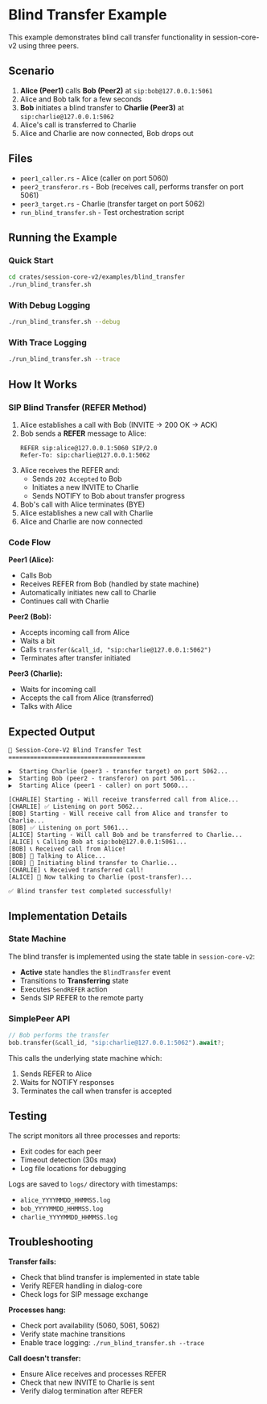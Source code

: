 # Blind Transfer Example

This example demonstrates blind call transfer functionality in session-core-v2 using three peers.

## Scenario

1. **Alice (Peer1)** calls **Bob (Peer2)** at `sip:bob@127.0.0.1:5061`
2. Alice and Bob talk for a few seconds
3. **Bob** initiates a blind transfer to **Charlie (Peer3)** at `sip:charlie@127.0.0.1:5062`
4. Alice's call is transferred to Charlie
5. Alice and Charlie are now connected, Bob drops out

## Files

- `peer1_caller.rs` - Alice (caller on port 5060)
- `peer2_transferor.rs` - Bob (receives call, performs transfer on port 5061)
- `peer3_target.rs` - Charlie (transfer target on port 5062)
- `run_blind_transfer.sh` - Test orchestration script

## Running the Example

### Quick Start

```bash
cd crates/session-core-v2/examples/blind_transfer
./run_blind_transfer.sh
```

### With Debug Logging

```bash
./run_blind_transfer.sh --debug
```

### With Trace Logging

```bash
./run_blind_transfer.sh --trace
```

## How It Works

### SIP Blind Transfer (REFER Method)

1. Alice establishes a call with Bob (INVITE → 200 OK → ACK)
2. Bob sends a **REFER** message to Alice:
   ```
   REFER sip:alice@127.0.0.1:5060 SIP/2.0
   Refer-To: sip:charlie@127.0.0.1:5062
   ```
3. Alice receives the REFER and:
   - Sends `202 Accepted` to Bob
   - Initiates a new INVITE to Charlie
   - Sends NOTIFY to Bob about transfer progress
4. Bob's call with Alice terminates (BYE)
5. Alice establishes a new call with Charlie
6. Alice and Charlie are now connected

### Code Flow

**Peer1 (Alice):**
- Calls Bob
- Receives REFER from Bob (handled by state machine)
- Automatically initiates new call to Charlie
- Continues call with Charlie

**Peer2 (Bob):**
- Accepts incoming call from Alice
- Waits a bit
- Calls `transfer(&call_id, "sip:charlie@127.0.0.1:5062")`
- Terminates after transfer initiated

**Peer3 (Charlie):**
- Waits for incoming call
- Accepts the call from Alice (transferred)
- Talks with Alice

## Expected Output

```
🔄 Session-Core-V2 Blind Transfer Test
======================================

▶️  Starting Charlie (peer3 - transfer target) on port 5062...
▶️  Starting Bob (peer2 - transferor) on port 5061...
▶️  Starting Alice (peer1 - caller) on port 5060...

[CHARLIE] Starting - Will receive transferred call from Alice...
[CHARLIE] ✅ Listening on port 5062...
[BOB] Starting - Will receive call from Alice and transfer to Charlie...
[BOB] ✅ Listening on port 5061...
[ALICE] Starting - Will call Bob and be transferred to Charlie...
[ALICE] 📞 Calling Bob at sip:bob@127.0.0.1:5061...
[BOB] 📞 Received call from Alice!
[BOB] 💬 Talking to Alice...
[BOB] 🔄 Initiating blind transfer to Charlie...
[CHARLIE] 📞 Received transferred call!
[ALICE] 💬 Now talking to Charlie (post-transfer)...

✅ Blind transfer test completed successfully!
```

## Implementation Details

### State Machine

The blind transfer is implemented using the state table in `session-core-v2`:

- **Active** state handles the `BlindTransfer` event
- Transitions to **Transferring** state
- Executes `SendREFER` action
- Sends SIP REFER to the remote party

### SimplePeer API

```rust
// Bob performs the transfer
bob.transfer(&call_id, "sip:charlie@127.0.0.1:5062").await?;
```

This calls the underlying state machine which:
1. Sends REFER to Alice
2. Waits for NOTIFY responses
3. Terminates the call when transfer is accepted

## Testing

The script monitors all three processes and reports:
- Exit codes for each peer
- Timeout detection (30s max)
- Log file locations for debugging

Logs are saved to `logs/` directory with timestamps:
- `alice_YYYYMMDD_HHMMSS.log`
- `bob_YYYYMMDD_HHMMSS.log`
- `charlie_YYYYMMDD_HHMMSS.log`

## Troubleshooting

**Transfer fails:**
- Check that blind transfer is implemented in state table
- Verify REFER handling in dialog-core
- Check logs for SIP message exchange

**Processes hang:**
- Check port availability (5060, 5061, 5062)
- Verify state machine transitions
- Enable trace logging: `./run_blind_transfer.sh --trace`

**Call doesn't transfer:**
- Ensure Alice receives and processes REFER
- Check that new INVITE to Charlie is sent
- Verify dialog termination after REFER
